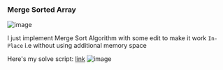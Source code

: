 <h3> Merge Sorted Array </h3>

![image](https://github.com/h4ckyou/h4ckyou.github.io/assets/127159644/c638870c-959f-475a-813d-d8c2b1347c2c)

I just implement Merge Sort Algorithm with some edit to make it work `In-Place` i.e without using additional memory space

Here's my solve script: [link]()
![image](https://github.com/h4ckyou/h4ckyou.github.io/assets/127159644/26288396-35a4-45c4-aa0a-2d2a294c925b)
